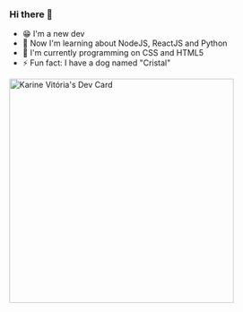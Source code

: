 ### Hi there 👋

- 😁 I'm a new dev
- 🌱 Now I'm learning about NodeJS, ReactJS and Python
- 🧠 I'm currently programming on CSS and HTML5
- ⚡ Fun fact: I have a dog named "Cristal"

<a href="https://app.daily.dev/karine_15"><img src="https://api.daily.dev/devcards/f2ee63af8a8f4c6ab9d2e1f5d450aba5.png?r=742" width="400" alt="Karine Vitória's Dev Card"/></a>

<!--
**kvmoraes/kvmoraes** is a ✨ _special_ ✨ repository because its `README.md` (this file) appears on your GitHub profile.

Here are some ideas to get you started:

- 🔭 I’m currently working on ...

- 👯 I’m looking to collaborate on ...
- 🤔 I’m looking for help with ...
- 💬 Ask me about ...
- 📫 How to reach me: ...
- 😄 Pronouns: ...

-->
